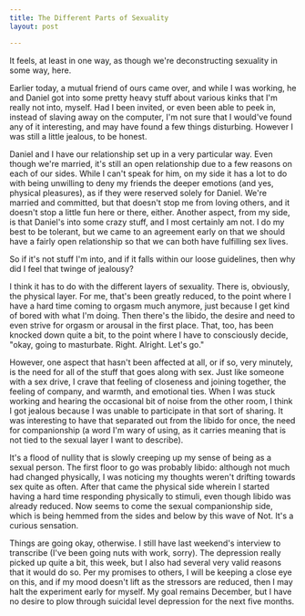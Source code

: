 ```yaml
---
title: The Different Parts of Sexuality
layout: post

---
```


It feels, at least in one way, as though we're deconstructing sexuality in some way, here.

Earlier today, a mutual friend of ours came over, and while I was working, he and Daniel got into some pretty heavy stuff about various kinks that I'm really not into, myself.  Had I been invited, or even been able to peek in, instead of slaving away on the computer, I'm not sure that I would've found any of it interesting, and may have found a few things disturbing.  However I was still a little jealous, to be honest.

Daniel and I have our relationship set up in a very particular way.  Even though we're married, it's still an open relationship due to a few reasons on each of our sides.  While I can't speak for him, on my side it has a lot to do with being unwilling to deny my friends the deeper emotions (and yes, physical pleasures), as if they were reserved solely for Daniel.  We're married and committed, but that doesn't stop me from loving others, and it doesn't stop a little fun here or there, either.  Another aspect, from my side, is that Daniel's into some crazy stuff, and I most certainly am not.  I do my best to be tolerant, but we came to an agreement early on that we should have a fairly open relationship so that we can both have fulfilling sex lives.

So if it's not stuff I'm into, and if it falls within our loose guidelines, then why did I feel that twinge of jealousy?

I think it has to do with the different layers of sexuality.  There is, obviously, the physical layer.  For me, that's been greatly reduced, to the point where I have a hard time coming to orgasm much anymore, just because I get kind of bored with what I'm doing.  Then there's the libido, the desire and need to even strive for orgasm or arousal in the first place.  That, too, has been knocked down quite a bit, to the point where I have to consciously decide, "okay, going to masturbate.  Right.  Alright.  Let's go."

However, one aspect that hasn't been affected at all, or if so, very minutely, is the need for all of the stuff that goes along with sex.  Just like someone with a sex drive, I crave that feeling of closeness and joining together, the feeling of company, and warmth, and emotional ties.  When I was stuck working and hearing the occasional bit of noise from the other room, I think I got jealous because I was unable to participate in that sort of sharing.  It was interesting to have that separated out from the libido for once, the need for companionship (a word I'm wary of using, as it carries meaning that is not tied to the sexual layer I want to describe).

It's a flood of nullity that is slowly creeping up my sense of being as a sexual person.  The first floor to go was probably libido: although not much had changed physically, I was noticing my thoughts weren't drifting towards sex quite as often.  After that came the physical side wherein I started having a hard time responding physically to stimuli, even though libido was already reduced.  Now seems to come the sexual companionship side, which is being hemmed from the sides and below by this wave of Not.  It's a curious sensation.

Things are going okay, otherwise.  I still have last weekend's interview to transcribe (I've been going nuts with work, sorry).  The depression really picked up quite a bit, this week, but I also had several very valid reasons that it would do so. Per my promises to others, I will be keeping a close eye on this, and if my mood doesn't lift as the stressors are reduced, then I may halt the experiment early for myself.  My goal remains December, but I have no desire to plow through suicidal level depression for the next five months.
